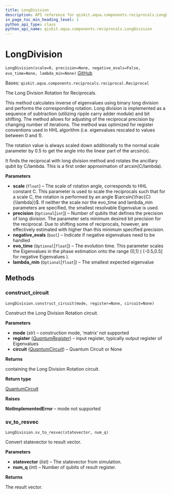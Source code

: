 ```yaml
---
title: LongDivision
description: API reference for qiskit.aqua.components.reciprocals.LongDivision
in_page_toc_min_heading_level: 1
python_api_type: class
python_api_name: qiskit.aqua.components.reciprocals.LongDivision
---
```


# LongDivision

<span id="qiskit.aqua.components.reciprocals.LongDivision" />

`LongDivision(scale=0, precision=None, negative_evals=False, evo_time=None, lambda_min=None)` [GitHub](https://github.com/qiskit-community/qiskit-aqua/tree/stable/0.9/qiskit/aqua/components/reciprocals/long_division.py "view source code")

Bases: `qiskit.aqua.components.reciprocals.reciprocal.Reciprocal`

The Long Division Rotation for Reciprocals.

This method calculates inverse of eigenvalues using binary long division and performs the corresponding rotation. Long division is implemented as a sequence of subtraction (utilizing ripple carry adder module) and bit shifting. The method allows for adjusting of the reciprocal precision by changing number of iterations. The method was optimized for register conventions used in HHL algorithm (i.e. eigenvalues rescaled to values between 0 and 1).

The rotation value is always scaled down additionally to the normal scale parameter by 0.5 to get the angle into the linear part of the arcsin(x).

It finds the reciprocal with long division method and rotates the ancillary qubit by C/lambda. This is a first order approximation of arcsin(C/lambda).

**Parameters**

*   **scale** (`float`) – The scale of rotation angle, corresponds to HHL constant C. This parameter is used to scale the reciprocals such that for a scale C, the rotation is performed by an angle $\arcsin{\frac{C}{\lambda}}$. If neither the scale nor the evo\_time and lambda\_min parameters are specified, the smallest resolvable Eigenvalue is used.
*   **precision** (`Optional`\[`int`]) – Number of qubits that defines the precision of long division. The parameter sets minimum desired bit precision for the reciprocal. Due to shifting some of reciprocals, however, are effectively estimated with higher than this minimum specified precision.
*   **negative\_evals** (`bool`) – Indicate if negative eigenvalues need to be handled
*   **evo\_time** (`Optional`\[`float`]) – The evolution time. This parameter scales the Eigenvalues in the phase estimation onto the range (0,1] ( (-0.5,0.5] for negative Eigenvalues ).
*   **lambda\_min** (`Optional`\[`float`]) – The smallest expected eigenvalue

## Methods

### construct\_circuit

<span id="qiskit.aqua.components.reciprocals.LongDivision.construct_circuit" />

`LongDivision.construct_circuit(mode, register=None, circuit=None)`

Construct the Long Division Rotation circuit.

**Parameters**

*   **mode** (*str*) – construction mode, ‘matrix’ not supported
*   **register** ([*QuantumRegister*](qiskit.circuit.QuantumRegister "qiskit.circuit.QuantumRegister")) – input register, typically output register of Eigenvalues
*   **circuit** ([*QuantumCircuit*](qiskit.circuit.QuantumCircuit "qiskit.circuit.QuantumCircuit")) – Quantum Circuit or None

**Returns**

containing the Long Division Rotation circuit.

**Return type**

[QuantumCircuit](qiskit.circuit.QuantumCircuit "qiskit.circuit.QuantumCircuit")

**Raises**

**NotImplementedError** – mode not supported

### sv\_to\_resvec

<span id="qiskit.aqua.components.reciprocals.LongDivision.sv_to_resvec" />

`LongDivision.sv_to_resvec(statevector, num_q)`

Convert statevector to result vector.

**Parameters**

*   **statevector** (*list*) – The statevector from simulation.
*   **num\_q** (*int*) – Number of qubits of result register.

**Returns**

The result vector.

